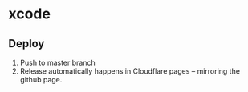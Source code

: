 # xcode

## Deploy
1. Push to master branch
2. Release automatically happens in Cloudflare pages – mirroring the github page.